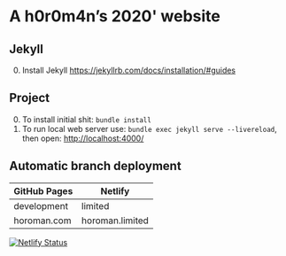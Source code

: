 # A h0r0m4n’s 2020' website

## Jekyll

0. Install Jekyll https://jekyllrb.com/docs/installation/#guides

## Project

0. To install initial shit: `bundle install`
1. To run local web server use: `bundle exec jekyll serve --livereload`, then open: <http://localhost:4000/>

## Automatic branch deployment

| GitHub Pages | Netlify         |
| ------------ | --------------- |
| development  | limited         |
| horoman.com  | horoman.limited |

[![Netlify Status](https://api.netlify.com/api/v1/badges/247d4d07-0340-411f-be0c-e8bc4e2f3621/deploy-status)](https://app.netlify.com/sites/horoman/deploys)